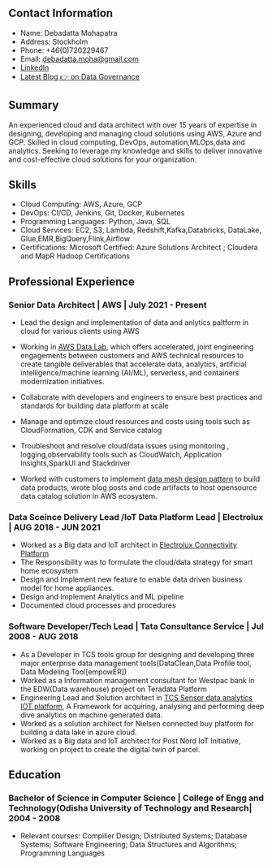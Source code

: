 
## Contact Information

- Name: Debadatta Mohapatra
- Address: Stockholm
- Phone: +46(0)720229467
- Email: debadatta.moha@gmail.com
- [LinkedIn](https://www.linkedin.com/in/debadatta-mohapatra-39157526/)
- [Latest Blog 👉 on Data Governance](https://aws.amazon.com/blogs/big-data/part-1-deploy-datahub-using-aws-managed-services-and-ingest-metadata-from-aws-glue-and-amazon-redshift/)

## Summary

An experienced cloud and data architect with over 15 years of expertise in designing, developing and managing cloud solutions using AWS, Azure and GCP. Skilled in cloud computing, DevOps, automation,MLOps,data and analytics. Seeking to leverage my knowledge and skills to deliver innovative and cost-effective cloud solutions for your organization.

## Skills

- Cloud Computing: AWS, Azure, GCP
- DevOps: CI/CD, Jenkins, Git, Docker, Kubernetes
- Programming Languages: Python, Java,  SQL
- Cloud Services: EC2, S3, Lambda, Redshift,Kafka,Databricks, DataLake, Glue,EMR,BigQuery,Flink,Airflow
- Certifications:  Microsoft Certified: Azure Solutions Architect ; Cloudera and MapR Hadoop Certifications

## Professional Experience

### Senior Data Architect | AWS  | July 2021 - Present

- Lead the design and implementation of data and anlytics paltform in cloud  for various clients using AWS

-  Working in  [AWS Data Lab](https://aws.amazon.com/aws-data-lab/), which offers accelerated, joint engineering engagements between customers and AWS technical resources to create tangible deliverables that accelerate data, analytics, artificial intelligence/machine learning (AI/ML), serverless, and containers modernization initiatives.

- Collaborate with developers and engineers to ensure best practices and standards for 
building data platform at scale
- Manage and optimize cloud resources and costs using tools such as CloudFormation, CDK and Service catalog

- Troubleshoot and resolve cloud/data issues using monitoring , logging,observability  tools such as CloudWatch, Application Insights,SparkUI and Stackdriver

- Worked with customers to implement [data mesh design pattern](https://github.com/mohade09/aws-data-mesh-utils) to build data products, wrote blog posts and code artifacts to host opensource data catalog solution in AWS ecosystem.

### Data Sceince Delivery Lead /IoT Data Platform Lead | Electrolux |  AUG 2018 - JUN 2021

- Worked as a Big data and IoT architect in [Electrolux Connectivity Platform](https://www.electroluxgroup.com/annualreports/2017/en/digital-transformation/connected-appliances-brings-consumer-benefits-and-new-business-models/)
- The Responsibility was to formulate the cloud/data strategy for smart home ecosystem
- Design and Implement new feature to enable data driven business model for home appliances.
- Design and Implement Analytics and ML pipeline 
- Documented cloud processes and procedures

### Software Developer/Tech Lead | Tata Consultance Service |  Jul 2008 - AUG 2018

- As a Developer in TCS tools group for designing and developing three major enterprise data management tools(DataClean,Data Profile tool, Data Modeling Tool[empowER]) 
- Worked as a Information management consultant for Westpac bank in the EDW(Data warehouse) project on Teradata Platform
- Engineering Lead and Solution architect in [TCS Sensor data analytics IOT platform](https://www.tcs.com/content/dam/global-tcs/en/pdfs/insights/solution-details/Technologies_AI%20and%20IoT_Solution_TCS%20Sensor%20Data%20Analytics%20Framework_010417.pdf), A Framework for acquiring, analysing and performing deep dive analytics on machine generated data.
- Worked as a solution architect for Nielsen connected buy platform for building a data lake in azure cloud.
- Worked as a Big data and IoT architect for Post Nord IoT Initiative, working on project to create the digital twin of parcel.


## Education

### Bachelor of Science in Computer Science | College of Engg and Technology(Odisha University of Technology and Research|  2004 -  2008

- Relevant courses: Compilier Design; Distributed Systems; Database Systems; Software Engineering; Data Structures and Algorithms; Programming Languages





